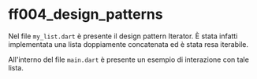 # ff004_design_patterns
Nel file `my_list.dart` è presente il design pattern Iterator. È stata infatti implementata una lista doppiamente concatenata ed è stata resa iterabile.

All'interno del file `main.dart` è presente un esempio di interazione con tale lista.